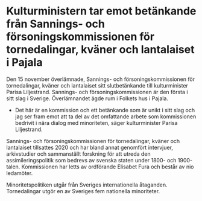 # Kulturministern tar emot betänkande från Sannings- och försoningskommissionen för tornedalingar, kväner och lantalaiset i Pajala

Den 15 november överlämnade, Sannings- och försoningskommissionen för tornedalingar, kväner och lantalaiset sitt slutbetänkande till kulturminister Parisa Liljestrand. Sannings- och försoningskommissionen är den första i sitt slag i Sverige. Överlämnandet ägde rum i Folkets hus i Pajala.

- Det här är en kommission och ett betänkande som är unikt i sitt slag och jag ser fram emot att ta del av det omfattande arbete som kommissionen bedrivit i nära dialog med minoriteten, säger kulturminister Parisa Liljestrand.

Sannings- och försoningskommissionen för tornedalingar, kväner och lantalaiset tillsattes 2020 och har bland annat genomfört intervjuer, arkivstudier och sammanställt forskning för att utreda den assimileringspolitik som bedrevs av svenska staten under 1800- och 1900-talen. Kommissionen har letts av ordförande Elisabet Fura och består av nio ledamöter.

Minoritetspolitiken utgår från Sveriges internationella åtaganden. Tornedalingar utgör en av Sveriges fem nationella minoriteter.
